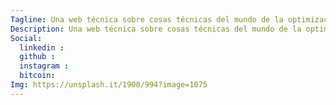 ```yaml
---
Tagline: Una web técnica sobre cosas técnicas del mundo de la optimización de motores de búsqueda
Description: Una web técnica sobre cosas técnicas del mundo de la optimización de motores de búsqueda
Social:
  linkedin : 
  github : 
  instagram : 
  bitcoin: 
Img: https://unsplash.it/1900/994?image=1075
---
```

